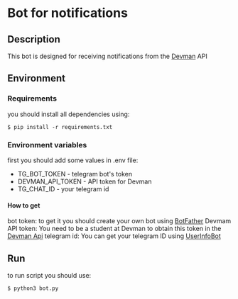 # Bot for notifications

## Description
This bot is designed for receiving notifications from the [Devman](https://dvmn.org/) API

## Environment
### Requirements
you should install all dependencies using:
```
$ pip install -r requirements.txt
```
### Environment variables
first you should add some values ​​in .env file:
- TG_BOT_TOKEN - telegram bot's token
- DEVMAN_API_TOKEN - API token for Devman
- TG_CHAT_ID - your telegram id
#### How to get
bot token: to get it you should create your own bot using [BotFather](https://telegram.me/BotFather)
Devmam API token: You need to be a student at Devman to obtain this token in the [Devman Api](https://dvmn.org/api/docs/)
telegram id: You can get your telegram ID using [UserInfoBot](https://telegram.me/userinfobot)
## Run
to run script you should use:
```
$ python3 bot.py
```
